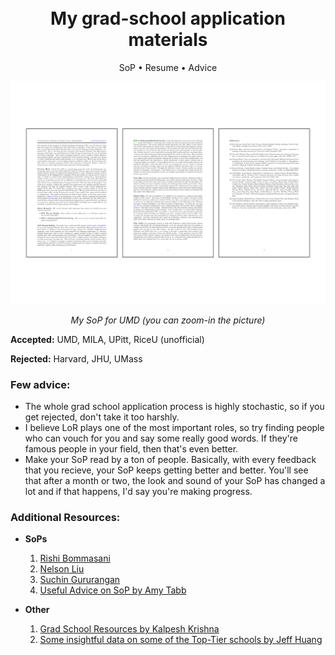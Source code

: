 <h1 align="center">
  <br>
  My grad-school application materials
</h1>

<p align="center">SoP • Resume • Advice</p>

<p align="center"><img src="https://github.com/khalidsaifullaah/grad-school_application_materials/blob/main/SoP_png_version.png?raw=true"/></p>
<p align="center" style="font-style: italic;">My SoP for UMD (you can zoom-in the picture)</p>
</p>

**Accepted:** UMD, MILA, UPitt, RiceU (unofficial)

**Rejected:** Harvard, JHU, UMass

### Few advice:

- The whole grad school application process is highly stochastic, so if you get rejected, don't take it too harshly.
- I believe LoR plays one of the most important roles, so try finding people who can vouch for you and say some really good words. If they're famous people in your field, then that's even better.
- Make your SoP read by a ton of people. Basically, with every feedback that you recieve, your SoP keeps getting better and better. You'll see that after a month or two, the look and sound of your SoP has changed a lot and if that happens, I'd say you're making progress.

### Additional Resources:
- **SoPs**
  1. [Rishi Bommasani](https://drive.google.com/file/d/1t1yLgC0QMQ-8KyntZvZ7n8dgrF0U9T_v/view)
  2. [Nelson Liu](https://blog.nelsonliu.me/2020/11/11/phd-personal-statement/)
  3. [Suchin Gururangan](https://suchin.io/personal-statement-advice/)
  4. [Useful Advice on SoP by Amy Tabb](https://amytabb.com/tips/2021/01/18/statement-of-purpose-help/)


- **Other**
  1. [Grad School Resources by Kalpesh Krishna](https://martiansideofthemoon.github.io/2018/05/29/grad-resources.html)
  2. [Some insightful data on some of the Top-Tier schools by Jeff Huang](https://jeffhuang.com/computer-science-open-data/#bias-in-computer-science-rankings)
